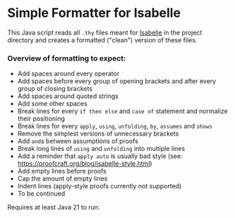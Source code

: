 # Simple Formatter for Isabelle

This Java script reads all `.thy` files meant for [Isabelle](https://isabelle.in.tum.de) in the project directory and creates a formatted ("clean") version of these files.

### Overview of formatting to expect:
- Add spaces around every operator
- Add spaces before every group of opening brackets and after every group of closing brackets
- Add spaces around quoted strings
- Add some other spaces
- Break lines for every `if then else` and `case of` statement and normalize their positioning
- Break lines for every `apply`, `using`, `unfolding`, `by`, `assumes` and `shows`
- Remove the simplest versions of unnecessary brackets
- Add `and`s between assumptions of proofs
- Break long lines of `using` and `unfolding` into multiple lines
- Add a reminder that `apply auto` is usually bad style (see: https://proofcraft.org/blog/isabelle-style.html)
- Add empty lines before proofs
- Cap the amount of empty lines
- Indent lines (apply-style proofs currently not supported)
- To be continued

Requires at least Java 21 to run.
